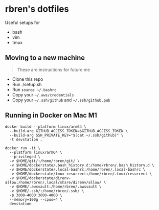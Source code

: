 rbren's dotfiles
=======

Useful setups for
* bash
* vim
* tmux

## Moving to a new machine
> These are instructions for future me
* Clone this repo
* Run ./setup.sh
* Run `source ~/.bashrc`
* Copy your `~/.aws/credentials`
* Copy your `~/.ssh/github` and `~/.ssh/github.pub`

## Running in Docker on Mac M1
```
docker build --platform linux/arm64 \
  --build-arg GITHUB_ACCESS_TOKEN=$GITHUB_ACCESS_TOKEN \
  --build-arg SSH_PRIVATE_KEY="$(cat ~/.ssh/github)" \
  -t devstation .

docker run -it \
  --platform linux/arm64 \
  --privileged \
  -v $HOME/git/:/home/rbren/git/ \
  -v $HOME/dockerstate/.bash_history.d:/home/rbren/.bash_history.d \
  -v $HOME/dockerstate/.local-bashrc:/home/rbren/.local-bashrc \
  -v $HOME/dockerstate/tmux-resurrect:/home/rbren/.tmux/resurrect \
  -v $HOME/dockerstate/direnv-allow:/home/rbren/.local/share/direnv/allow/ \
  -v $HOME/.awsvault:/home/rbren/.awsvault \
  -v $HOME/.ssh/:/home/rbren/.ssh/ \
  -p 3000-4000:3000-4000 \
  --memory=100g --cpus=4 \
  devstation
```

